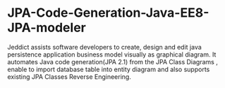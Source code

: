 # JPA-Code-Generation-Java-EE8-JPA-modeler
Jeddict assists software developers to create, design and edit java persistence application business model visually as graphical diagram. It automates Java code generation(JPA 2.1) from the JPA Class Diagrams , enable to import database table into entity diagram and also supports existing JPA Classes Reverse Engineering. 
